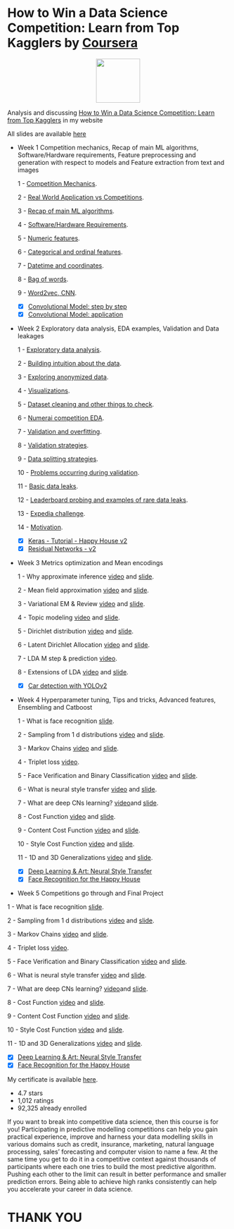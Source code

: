 # How to Win a Data Science Competition: Learn from Top Kagglers by [Coursera](https://www.coursera.org/learn/competitive-data-science)

<p align="center"><img width="100" src="https://mindfieldconsulting.com/wp-content/uploads/2018/07/coursera-logo.png" />  </p>

Analysis and discussing [How to Win a Data Science Competition: Learn from Top Kagglers](http://www.armanbehnam.com/about-me/education/how-to-win-coursera/) in my website

All slides are available [here](https://github.com/ArmanBehnam/Courses/tree/master/Coursera/How%20to%20Win%20a%20Data%20Science%20Competition%20Learn%20from%20Top%20Kagglers/Slides)

- Week 1 Competition mechanics, Recap of main ML algorithms, Software/Hardware requirements, Feature preprocessing and generation with respect to models and Feature extraction from text and images

  1 - [Competition Mechanics](https://github.com/ArmanBehnam/Courses/blob/master/Coursera/How%20to%20Win%20a%20Data%20Science%20Competition%20Learn%20from%20Top%20Kagglers/Slides/4%20-%20Competition%20Mechanics.pdf).
  
  2 - [Real World Application vs Competitions](https://github.com/ArmanBehnam/Courses/blob/master/Coursera/How%20to%20Win%20a%20Data%20Science%20Competition%20Learn%20from%20Top%20Kagglers/Slides/6%20-%20Real%20World%20Application%20vs%20Competitions.pdf).
  
  3 - [Recap of main ML algorithms](https://github.com/ArmanBehnam/Courses/blob/master/Coursera/How%20to%20Win%20a%20Data%20Science%20Competition%20Learn%20from%20Top%20Kagglers/Slides/7%20-%20Recap%20of%20main%20ML%20algorithms.pdf).
  
  4 - [Software/Hardware Requirements](https://github.com/ArmanBehnam/Courses/blob/master/Coursera/How%20to%20Win%20a%20Data%20Science%20Competition%20Learn%20from%20Top%20Kagglers/Slides/8%20-%20SoftwareHardware%20Requirements.pdf).
  
  5 - [Numeric features](https://github.com/ArmanBehnam/Courses/blob/master/Coursera/How%20to%20Win%20a%20Data%20Science%20Competition%20Learn%20from%20Top%20Kagglers/Slides/10%20-%20Numeric%20features.pdf).
  
  6 - [Categorical and ordinal features](https://github.com/ArmanBehnam/Courses/blob/master/Coursera/How%20to%20Win%20a%20Data%20Science%20Competition%20Learn%20from%20Top%20Kagglers/Slides/11%20-%20Categorical%20and%20ordinal%20features.pdf).
  
  7 - [Datetime and coordinates](https://github.com/ArmanBehnam/Courses/blob/master/Coursera/How%20to%20Win%20a%20Data%20Science%20Competition%20Learn%20from%20Top%20Kagglers/Slides/12%20-%20Datetime%20and%20coordinates.pdf). 
  
  8 - [Bag of words](https://github.com/ArmanBehnam/Courses/blob/master/Coursera/How%20to%20Win%20a%20Data%20Science%20Competition%20Learn%20from%20Top%20Kagglers/Slides/14%20-%20Bag%20of%20words.pdf). 
  
  9 - [Word2vec, CNN](https://github.com/ArmanBehnam/Courses/blob/master/Coursera/How%20to%20Win%20a%20Data%20Science%20Competition%20Learn%20from%20Top%20Kagglers/Slides/15%20-%20Word2vec%2C%20CNN.pdf).
 
 
  - [x] [Convolutional Model: step by step](https://github.com/ArmanBehnam/Courses/tree/master/Coursera/Convolutional%20Neural%20Networks/Week%201%20PA%201%20Convolution%20model%20-%20Step%20by%20Step%20-%20v2)
  - [x] [Convolutional Model: application](https://github.com/ArmanBehnam/Courses/tree/master/Coursera/Convolutional%20Neural%20Networks/Week%201%20PA%202%20Convolution%20model%20-%20Application%20-%20v1)

- Week 2 Exploratory data analysis, EDA examples, Validation and Data leakages

  1 - [Exploratory data analysis](https://github.com/ArmanBehnam/Courses/blob/master/Coursera/How%20to%20Win%20a%20Data%20Science%20Competition%20Learn%20from%20Top%20Kagglers/Slides/17%20-%20Exploratory%20data%20analysis.pdf).
  
  2 - [Building intuition about the data](https://github.com/ArmanBehnam/Courses/blob/master/Coursera/How%20to%20Win%20a%20Data%20Science%20Competition%20Learn%20from%20Top%20Kagglers/Slides/18%20-%20Building%20intuition%20about%20the%20data.pdf).
  
  3 - [Exploring anonymized data](https://github.com/ArmanBehnam/Courses/blob/master/Coursera/How%20to%20Win%20a%20Data%20Science%20Competition%20Learn%20from%20Top%20Kagglers/Slides/19%20-%20Exploring%20anonymized%20data.pdf).
  
  4 - [Visualizations](https://github.com/ArmanBehnam/Courses/blob/master/Coursera/How%20to%20Win%20a%20Data%20Science%20Competition%20Learn%20from%20Top%20Kagglers/Slides/20%20-%20Visualizations.pdf).
  
  5 - [Dataset cleaning and other things to check](https://github.com/ArmanBehnam/Courses/blob/master/Coursera/How%20to%20Win%20a%20Data%20Science%20Competition%20Learn%20from%20Top%20Kagglers/Slides/21%20-%20Dataset%20cleaning%20and%20other%20things%20to%20check.pdf).
  
  6 - [Numerai competition EDA](https://github.com/ArmanBehnam/Courses/blob/master/Coursera/How%20to%20Win%20a%20Data%20Science%20Competition%20Learn%20from%20Top%20Kagglers/Slides/24%20-%20Numerai%20competition%20EDA.pdf).
  
  7 - [Validation and overfitting](https://github.com/ArmanBehnam/Courses/blob/master/Coursera/How%20to%20Win%20a%20Data%20Science%20Competition%20Learn%20from%20Top%20Kagglers/Slides/25%20-%20Validation%20and%20overfitting.pdf). 
  
  8 - [Validation strategies](https://github.com/ArmanBehnam/Courses/blob/master/Coursera/How%20to%20Win%20a%20Data%20Science%20Competition%20Learn%20from%20Top%20Kagglers/Slides/26%20-%20Validation%20strategies.pdf). 
  
  9 - [Data splitting strategies](https://github.com/ArmanBehnam/Courses/blob/master/Coursera/How%20to%20Win%20a%20Data%20Science%20Competition%20Learn%20from%20Top%20Kagglers/Slides/27%20-%20Data%20splitting%20strategies.pdf).
  
  10 - [Problems occurring during validation](https://github.com/ArmanBehnam/Courses/blob/master/Coursera/How%20to%20Win%20a%20Data%20Science%20Competition%20Learn%20from%20Top%20Kagglers/Slides/28%20-%20Problems%20occurring%20during%20validation.pdf).
 
  11 - [Basic data leaks](https://github.com/ArmanBehnam/Courses/blob/master/Coursera/How%20to%20Win%20a%20Data%20Science%20Competition%20Learn%20from%20Top%20Kagglers/Slides/29%20-%20Basic%20data%20leaks.pdf).
  
  12 - [Leaderboard probing and examples of rare data leaks](https://github.com/ArmanBehnam/Courses/blob/master/Coursera/How%20to%20Win%20a%20Data%20Science%20Competition%20Learn%20from%20Top%20Kagglers/Slides/30%20-%20Leaderboard%20probing%20and%20examples%20of%20rare%20data%20leaks.pdf).
  
  13 - [Expedia challenge](https://github.com/ArmanBehnam/Courses/blob/master/Coursera/How%20to%20Win%20a%20Data%20Science%20Competition%20Learn%20from%20Top%20Kagglers/Slides/31%20-%20Expedia%20challenge.pdf).
  
  14 - [Motivation](https://github.com/ArmanBehnam/Courses/blob/master/Coursera/How%20to%20Win%20a%20Data%20Science%20Competition%20Learn%20from%20Top%20Kagglers/Slides/32%20-%20Motivation.pdf).
  
  - [x] [Keras - Tutorial - Happy House v2](https://github.com/ArmanBehnam/Courses/tree/master/Coursera/Convolutional%20Neural%20Networks/Week%202%20PA%201%20Keras%20-%20Tutorial%20-%20Happy%20House%20v2)
  - [x] [Residual Networks - v2](https://github.com/ArmanBehnam/Courses/tree/master/Coursera/Convolutional%20Neural%20Networks/Week%202%20PA%202%20Residual%20Networks%20-%20v2)
  
- Week 3 Metrics optimization and Mean encodings

  1 - Why approximate inference [video](https://www.youtube.com/watch?v=Lg7Y0ep9H6A&list=PLnyR92sanMAQ8VsEENbGTa8ptRds4FbHN&index=27) and [slide](https://github.com/ArmanBehnam/Courses/blob/master/Coursera/Bayesian%20Methods%20for%20Machine%20Learning/Slides/28%20-%20Why%20approximate%20inference.pdf).
  
  2 - Mean field approximation [video](https://www.youtube.com/watch?v=13fT_cPVGRQ&list=PLnyR92sanMAQ8VsEENbGTa8ptRds4FbHN&index=28) and [slide](https://github.com/ArmanBehnam/Courses/blob/master/Coursera/Bayesian%20Methods%20for%20Machine%20Learning/Slides/29%20-%20Mean%20field%20approximation.pdf).
  
  3 - Variational EM & Review [video](https://www.youtube.com/watch?v=XPI88mrLNd4&list=PLnyR92sanMAQ8VsEENbGTa8ptRds4FbHN&index=29) and [slide](https://github.com/ArmanBehnam/Courses/blob/master/Coursera/Bayesian%20Methods%20for%20Machine%20Learning/Slides/31%20-%20Variational%20EM%20%26%20Review.pdf).
  
  4 - Topic modeling [video](https://www.youtube.com/watch?v=mxmfcuN8unY&list=PLnyR92sanMAQ8VsEENbGTa8ptRds4FbHN&index=30) and [slide](https://github.com/ArmanBehnam/Courses/blob/master/Coursera/Bayesian%20Methods%20for%20Machine%20Learning/Slides/32%20-%20Topic%20modeling.pdf).
  
  5 - Dirichlet distribution [video](https://www.youtube.com/watch?v=DpGkAKdLjdo&list=PLnyR92sanMAQ8VsEENbGTa8ptRds4FbHN&index=31) and [slide](https://github.com/ArmanBehnam/Courses/blob/master/Coursera/Bayesian%20Methods%20for%20Machine%20Learning/Slides/33%20-%20Dirichlet%20distribution.pdf).
  
  6 - Latent Dirichlet Allocation [video](https://www.youtube.com/watch?v=u905jSsYoHo&list=PLnyR92sanMAQ8VsEENbGTa8ptRds4FbHN&index=32) and [slide](https://github.com/ArmanBehnam/Courses/blob/master/Coursera/Bayesian%20Methods%20for%20Machine%20Learning/Slides/34%20-%20Latent%20Dirichlet%20Allocation.pdf).
  
  7 - LDA M step & prediction [video](https://www.youtube.com/watch?v=8ADNeFFWCdI&list=PLnyR92sanMAQ8VsEENbGTa8ptRds4FbHN&index=33).
  
  8 - Extensions of LDA [video](https://www.youtube.com/watch?v=BYY7Nn803aM&list=PLnyR92sanMAQ8VsEENbGTa8ptRds4FbHN&index=34) and [slide](https://github.com/ArmanBehnam/Courses/blob/master/Coursera/Bayesian%20Methods%20for%20Machine%20Learning/Slides/38%20-%20Extensions%20of%20LDA.pdf). 
  

  - [x] [Car detection with YOLOv2](https://github.com/ArmanBehnam/Courses/tree/master/Coursera/Convolutional%20Neural%20Networks/Week%203%20PA%201%20Car%20detection%20with%20YOLOv2)
  
- Week 4 Hyperparameter tuning, Tips and tricks, Advanced features, Ensembling and Catboost

  1 - What is face recognition [slide](https://github.com/ArmanBehnam/Courses/blob/master/Coursera/Bayesian%20Methods%20for%20Machine%20Learning/Slides/39%20-%20Monte%20Carlo%20estimation.pdf).
 
  2 - Sampling from 1 d distributions [video](https://www.youtube.com/watch?v=31LQqqnBehs&list=PLnyR92sanMAQ8VsEENbGTa8ptRds4FbHN&index=35) and [slide](https://github.com/ArmanBehnam/Courses/blob/master/Coursera/Bayesian%20Methods%20for%20Machine%20Learning/Slides/40%20-%20Sampling%20from%201-d%20distributions.pdf).
  
  3 - Markov Chains [video](https://www.youtube.com/watch?v=6jfw8MuKwpI&list=PLkDaE6sCZn6Gl29AoE31iwdVwSG-KnDzF&index=34) and [slide](https://github.com/ArmanBehnam/Courses/blob/master/Coursera/Bayesian%20Methods%20for%20Machine%20Learning/Slides/41%20-%20Markov%20Chains.pdf).
  
  4 - Triplet loss [video](https://www.youtube.com/watch?v=d2XB5-tuCWU&list=PLkDaE6sCZn6Gl29AoE31iwdVwSG-KnDzF&index=35).
  
  5 - Face Verification and Binary Classification [video](https://www.youtube.com/watch?v=0NSLgoEtdnw&list=PLkDaE6sCZn6Gl29AoE31iwdVwSG-KnDzF&index=36) and [slide](https://github.com/ArmanBehnam/Courses/blob/master/Coursera/Convolutional%20Neural%20Networks/Slides/38%20-%20Face%20Verification%20and%20Binary%20Classification.pdf).
  
  6 - What is neural style transfer [video](https://www.youtube.com/watch?v=R39tWYYKNcI&list=PLkDaE6sCZn6Gl29AoE31iwdVwSG-KnDzF&index=37) and [slide](https://github.com/ArmanBehnam/Courses/blob/master/Coursera/Convolutional%20Neural%20Networks/Slides/39%20-%20What%20is%20neural%20style%20transfer.pdf).
  
  7 - What are deep CNs learning? [video](https://www.youtube.com/watch?v=ChoV5h7tw5A&list=PLkDaE6sCZn6Gl29AoE31iwdVwSG-KnDzF&index=38)and [slide](https://github.com/ArmanBehnam/Courses/blob/master/Coursera/Convolutional%20Neural%20Networks/Slides/40%20-%20What%20are%20deep%20ConvNets%20learning.pdf).
  
  8 - Cost Function [video](https://www.youtube.com/watch?v=xY-DMAJpIP4&list=PLkDaE6sCZn6Gl29AoE31iwdVwSG-KnDzF&index=39) and [slide](https://github.com/ArmanBehnam/Courses/blob/master/Coursera/Convolutional%20Neural%20Networks/Slides/41%20-%20Cost%20Function.pdf). 
  
  9 - Content Cost Function [video](https://www.youtube.com/watch?v=b1I5X3UfEYI&list=PLkDaE6sCZn6Gl29AoE31iwdVwSG-KnDzF&index=40) and [slide](https://github.com/ArmanBehnam/Courses/blob/master/Coursera/Convolutional%20Neural%20Networks/Slides/42%20-%20Content%20Cost%20Function.pdf).
  
  10 - Style Cost Function [video](https://www.youtube.com/watch?v=QgkLfjfGul8&list=PLkDaE6sCZn6Gl29AoE31iwdVwSG-KnDzF&index=41) and [slide](https://github.com/ArmanBehnam/Courses/blob/master/Coursera/Convolutional%20Neural%20Networks/Slides/43%20-%20Style%20Cost%20Function.pdf).
 
  11 - 1D and 3D Generalizations [video](https://www.youtube.com/watch?v=Cn8AtS-9Nwc&list=PLkDaE6sCZn6Gl29AoE31iwdVwSG-KnDzF&index=42) and [slide](https://github.com/ArmanBehnam/Courses/blob/master/Coursera/Convolutional%20Neural%20Networks/Slides/44%20-%201D%20and%203D%20Generalizations.pdf).
  - [x] [Deep Learning & Art: Neural Style Transfer](https://github.com/ArmanBehnam/Courses/tree/master/Coursera/Convolutional%20Neural%20Networks/Week%204%20PA%201%20Art%20generation%20with%20Neural%20Style%20Transfer)
  - [x] [Face Recognition for the Happy House](https://github.com/ArmanBehnam/Courses/tree/master/Coursera/Convolutional%20Neural%20Networks/Week%204%20PA%202%20Face%20Recognition%20for%20the%20Happy%20House)
  
 - Week 5 Competitions go through and Final Project

  1 - What is face recognition [slide](https://github.com/ArmanBehnam/Courses/blob/master/Coursera/Bayesian%20Methods%20for%20Machine%20Learning/Slides/39%20-%20Monte%20Carlo%20estimation.pdf).
 
  2 - Sampling from 1 d distributions [video](https://www.youtube.com/watch?v=31LQqqnBehs&list=PLnyR92sanMAQ8VsEENbGTa8ptRds4FbHN&index=35) and [slide](https://github.com/ArmanBehnam/Courses/blob/master/Coursera/Bayesian%20Methods%20for%20Machine%20Learning/Slides/40%20-%20Sampling%20from%201-d%20distributions.pdf).
  
  3 - Markov Chains [video](https://www.youtube.com/watch?v=6jfw8MuKwpI&list=PLkDaE6sCZn6Gl29AoE31iwdVwSG-KnDzF&index=34) and [slide](https://github.com/ArmanBehnam/Courses/blob/master/Coursera/Bayesian%20Methods%20for%20Machine%20Learning/Slides/41%20-%20Markov%20Chains.pdf).
  
  4 - Triplet loss [video](https://www.youtube.com/watch?v=d2XB5-tuCWU&list=PLkDaE6sCZn6Gl29AoE31iwdVwSG-KnDzF&index=35).
  
  5 - Face Verification and Binary Classification [video](https://www.youtube.com/watch?v=0NSLgoEtdnw&list=PLkDaE6sCZn6Gl29AoE31iwdVwSG-KnDzF&index=36) and [slide](https://github.com/ArmanBehnam/Courses/blob/master/Coursera/Convolutional%20Neural%20Networks/Slides/38%20-%20Face%20Verification%20and%20Binary%20Classification.pdf).
  
  6 - What is neural style transfer [video](https://www.youtube.com/watch?v=R39tWYYKNcI&list=PLkDaE6sCZn6Gl29AoE31iwdVwSG-KnDzF&index=37) and [slide](https://github.com/ArmanBehnam/Courses/blob/master/Coursera/Convolutional%20Neural%20Networks/Slides/39%20-%20What%20is%20neural%20style%20transfer.pdf).
  
  7 - What are deep CNs learning? [video](https://www.youtube.com/watch?v=ChoV5h7tw5A&list=PLkDaE6sCZn6Gl29AoE31iwdVwSG-KnDzF&index=38)and [slide](https://github.com/ArmanBehnam/Courses/blob/master/Coursera/Convolutional%20Neural%20Networks/Slides/40%20-%20What%20are%20deep%20ConvNets%20learning.pdf).
  
  8 - Cost Function [video](https://www.youtube.com/watch?v=xY-DMAJpIP4&list=PLkDaE6sCZn6Gl29AoE31iwdVwSG-KnDzF&index=39) and [slide](https://github.com/ArmanBehnam/Courses/blob/master/Coursera/Convolutional%20Neural%20Networks/Slides/41%20-%20Cost%20Function.pdf). 
  
  9 - Content Cost Function [video](https://www.youtube.com/watch?v=b1I5X3UfEYI&list=PLkDaE6sCZn6Gl29AoE31iwdVwSG-KnDzF&index=40) and [slide](https://github.com/ArmanBehnam/Courses/blob/master/Coursera/Convolutional%20Neural%20Networks/Slides/42%20-%20Content%20Cost%20Function.pdf).
  
  10 - Style Cost Function [video](https://www.youtube.com/watch?v=QgkLfjfGul8&list=PLkDaE6sCZn6Gl29AoE31iwdVwSG-KnDzF&index=41) and [slide](https://github.com/ArmanBehnam/Courses/blob/master/Coursera/Convolutional%20Neural%20Networks/Slides/43%20-%20Style%20Cost%20Function.pdf).
 
  11 - 1D and 3D Generalizations [video](https://www.youtube.com/watch?v=Cn8AtS-9Nwc&list=PLkDaE6sCZn6Gl29AoE31iwdVwSG-KnDzF&index=42) and [slide](https://github.com/ArmanBehnam/Courses/blob/master/Coursera/Convolutional%20Neural%20Networks/Slides/44%20-%201D%20and%203D%20Generalizations.pdf).
  - [x] [Deep Learning & Art: Neural Style Transfer](https://github.com/ArmanBehnam/Courses/tree/master/Coursera/Convolutional%20Neural%20Networks/Week%204%20PA%201%20Art%20generation%20with%20Neural%20Style%20Transfer)
  - [x] [Face Recognition for the Happy House](https://github.com/ArmanBehnam/Courses/tree/master/Coursera/Convolutional%20Neural%20Networks/Week%204%20PA%202%20Face%20Recognition%20for%20the%20Happy%20House)
  
My certificate is available [here](https://github.com/ArmanBehnam/Courses/blob/master/Coursera/Bayesian%20Methods%20for%20Machine%20Learning/Coursera%2069RMKDDX3KU8.png).

- 4.7 stars
- 1,012 ratings
- 92,325 already enrolled

If you want to break into competitive data science, then this course is for you! Participating in predictive modelling competitions can help you gain practical experience, improve and harness your data modelling skills in various domains such as credit, insurance, marketing, natural language processing, sales’ forecasting and computer vision to name a few. At the same time you get to do it in a competitive context against thousands of participants where each one tries to build the most predictive algorithm. Pushing each other to the limit can result in better performance and smaller prediction errors. Being able to achieve high ranks consistently can help you accelerate your career in data science. 

# THANK YOU
